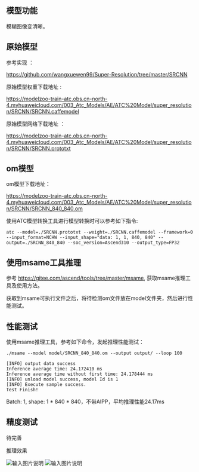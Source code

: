 ## 模型功能

模糊图像变清晰。

## 原始模型

参考实现 ：

https://github.com/wangxuewen99/Super-Resolution/tree/master/SRCNN

原始模型权重下载地址 :

https://modelzoo-train-atc.obs.cn-north-4.myhuaweicloud.com/003_Atc_Models/AE/ATC%20Model/super_resolution/SRCNN/SRCNN.caffemodel

原始模型网络下载地址 ：

https://modelzoo-train-atc.obs.cn-north-4.myhuaweicloud.com/003_Atc_Models/AE/ATC%20Model/super_resolution/SRCNN/SRCNN.prototxt


## om模型

om模型下载地址：

https://modelzoo-train-atc.obs.cn-north-4.myhuaweicloud.com/003_Atc_Models/AE/ATC%20Model/super_resolution/SRCNN/SRCNN_840_840.om

使用ATC模型转换工具进行模型转换时可以参考如下指令:

```
atc --model=./SRCNN.prototxt --weight=./SRCNN.caffemodel --framework=0 --input_format=NCHW --input_shape="data: 1, 1, 840, 840" --output=./SRCNN_840_840 --soc_version=Ascend310 --output_type=FP32
```

## 使用msame工具推理

参考 https://gitee.com/ascend/tools/tree/master/msame, 获取msame推理工具及使用方法。

获取到msame可执行文件之后，将待检测om文件放在model文件夹，然后进行性能测试。

## 性能测试

使用msame推理工具，参考如下命令，发起推理性能测试： 

```
./msame --model model/SRCNN_840_840.om --output output/ --loop 100
```

```
[INFO] output data success
Inference average time: 24.172410 ms
Inference average time without first time: 24.178444 ms
[INFO] unload model success, model Id is 1
[INFO] Execute sample success.
Test Finish!
```

Batch: 1, shape: 1 * 840 * 840，不带AIPP，平均推理性能24.17ms

## 精度测试

待完善

推理效果

![输入图片说明](https://images.gitee.com/uploads/images/2021/0204/130550_fe58ad5a_8070502.png "butterfly_GT_bicubic.png")
![输入图片说明](https://images.gitee.com/uploads/images/2021/0204/130608_3af2bdf9_8070502.png "butterfly_GT_SRCNN.png")